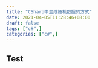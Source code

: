 ```yaml
---
title: "CSharp中生成随机数据的方式"
date: 2021-04-05T11:28:46+08:00
draft: false
tags: ["c#",]
categories: ["c#",]
---
```


## Test